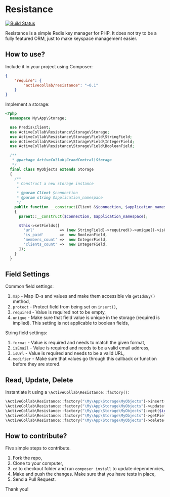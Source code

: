 # Resistance

[![Build Status](https://travis-ci.org/activecollab/resistance.svg?branch=master)](https://travis-ci.org/activecollab/resistance)

Resistance is a simple Redis key manager for PHP. It does not try to be a fully featured ORM, just to make keyspace 
management easier.

## How to use?

Include it in your project using Composer:

```json
{
    "require": {
        "activecollab/resistance": "~0.1"
    }
}
```

Implement a storage:

```php
<?php
  namespace My\App\Storage;

  use Predis\Client;
  use ActiveCollab\Resistance\Storage\Storage;
  use ActiveCollab\Resistance\Storage\Field\StringField;
  use ActiveCollab\Resistance\Storage\Field\IntegerField;
  use ActiveCollab\Resistance\Storage\Field\BooleanField;

  /**
   * @package ActiveCollab\GrandCentral\Storage
   */
  final class MyObjects extends Storage
  {
    /**
     * Construct a new storage instance
     *
     * @param Client $connection
     * @param string $application_namespace
     */
    public function __construct(Client &$connection, $application_namespace)
    {
      parent::__construct($connection, $application_namespace);

      $this->setFields([
        'url'           => (new StringField)->required()->unique()->isUrl()->modifier('trim'),
        'is_paid'       =>  new BooleanField,
        'members_count' =>  new IntegerField,
        'clients_count' =>  new IntegerField,
      ]);
    }
  }
```

## Field Settings

Common field settings:

1. ``map`` - Map ID-s and values and make them accessible via ``getIdsBy()`` method,
1. ``protect`` - Protect field from being set on ``insert()``, 
2. ``required`` - Value is required not to be empty,
3. ``unique`` - Make sure that field value is unique in the storage (required is implied). This setting is not applicable to boolean fields,

String field settings:

1. ``format`` - Value is required and needs to match the given format,
2. ``isEmail`` - Value is required and needs to be a valid email address,
3. ``isUrl`` - Value is required and needs to be a valid URL,
4. ``modifier`` - Make sure that values go through this callback or function before they are stored.


## Read, Update, Delete

Instantiate it using a ``\ActiveCollab\Resistance::factory()``:

```php
\ActiveCollab\Resistance::factory("\My\App\Storage\MyObjects")->insert([], [], …);
\ActiveCollab\Resistance::factory("\My\App\Storage\MyObjects")->update($id, []);
\ActiveCollab\Resistance::factory("\My\App\Storage\MyObjects")->get($id);
\ActiveCollab\Resistance::factory("\My\App\Storage\MyObjects")->getFieldValue($id, 'url');
\ActiveCollab\Resistance::factory("\My\App\Storage\MyObjects")->delete($id);
```
    
## How to contribute?

Five simple steps to contribute.

1. Fork the repo, 
2. Clone to your computer,
3. ``cd`` to checkout folder and run ``composer install`` to update dependencies, 
4. Make and push the changes. Make sure that you have tests in place,
5. Send a Pull Request.

Thank you!
